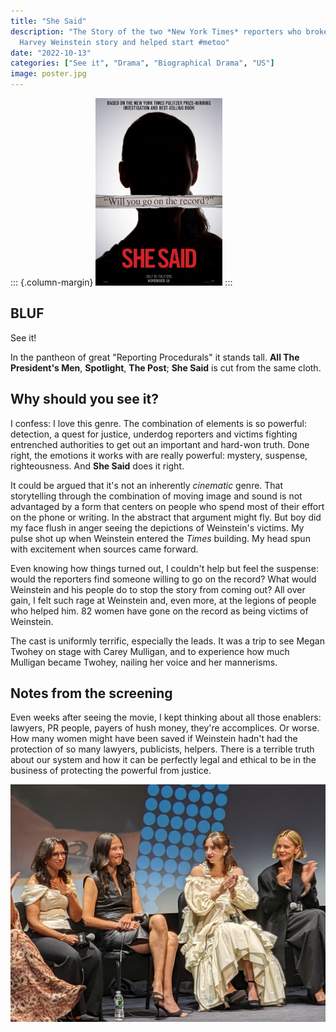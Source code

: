 ```yaml
---
title: "She Said"
description: "The Story of the two *New York Times* reporters who broke the
  Harvey Weinstein story and helped start #metoo"
date: "2022-10-13"
categories: ["See it", "Drama", "Biographical Drama", "US"]
image: poster.jpg
---
```

::: {.column-margin}
[<img src="poster.jpg" height="300"/>](https://www.imdb.com/title/tt14807308/)
:::

## BLUF

See it!

In the pantheon of great "Reporting Procedurals" it stands tall. **All
The President's Men**, **Spotlight**, **The Post**; **She Said** is cut
from the same cloth.

## Why should you see it?

I confess: I love this genre. The combination of elements is so
powerful: detection, a quest for justice, underdog reporters and victims
fighting entrenched authorities to get out an important and hard-won
truth. Done right, the emotions it works with are really powerful:
mystery, suspense, righteousness. And **She Said** does it right.

It could be argued that it's not an inherently *cinematic* genre. That
storytelling through the combination of moving image and sound is not
advantaged by a form that centers on people who spend most of their
effort on the phone or writing. In the abstract that argument might fly.
But boy did my face flush in anger seeing the depictions of Weinstein's
victims. My pulse shot up when Weinstein entered the *Times* building.
My head spun with excitement when sources came forward.

Even knowing how things turned out, I couldn't help but feel the
suspense: would the reporters find someone willing to go on the record?
What would Weinstein and his people do to stop the story from coming
out? All over gain, I felt such rage at Weinstein and, even more, at the
legions of people who helped him. 82 women have gone on the record as
being victims of Weinstein.

The cast is uniformly terrific, especially the leads. It was a trip to
see Megan Twohey on stage with Carey Mulligan, and to experience how
much Mulligan became Twohey, nailing her voice and her mannerisms.

## Notes from the screening

Even weeks after seeing the movie, I kept thinking about all those
enablers: lawyers, PR people, payers of hush money, they're accomplices.
Or worse. How many women might have been saved if Weinstein hadn't had
the protection of so many lawyers, publicists, helpers. There is a
terrible truth about our system and how it can be perfectly legal and
ethical to be in the business of protecting the powerful from justice.


![*Jodi Kantor, Megan Twohey, Zoe Kazan, and Carey Mulligan*](PXL_20221014_002733043.NIGHT.jpg)
